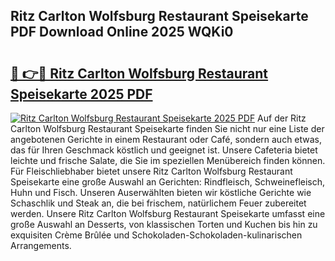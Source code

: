 ## Ritz Carlton Wolfsburg Restaurant Speisekarte PDF Download Online 2025 WQKi0

# <h2><a href="http://gcari6k.nevu.top/?p=Ritz+Carlton+Wolfsburg+Restaurant+Speisekarte">🔗 👉🔴 Ritz Carlton Wolfsburg Restaurant Speisekarte 2025 PDF</a></h2>

[![Ritz Carlton Wolfsburg Restaurant Speisekarte 2025 PDF](https://i.imgur.com/dBaPXMq.png)](http://gcari6k.nevu.top/?p=Ritz+Carlton+Wolfsburg+Restaurant+Speisekarte)
Auf der Ritz Carlton Wolfsburg Restaurant Speisekarte finden Sie nicht nur eine Liste der angebotenen Gerichte in einem Restaurant oder Café, sondern auch etwas, das für Ihren Geschmack köstlich und geeignet ist. Unsere Cafeteria bietet leichte und frische Salate, die Sie im speziellen Menübereich finden können. Für Fleischliebhaber bietet unsere Ritz Carlton Wolfsburg Restaurant Speisekarte eine große Auswahl an Gerichten: Rindfleisch, Schweinefleisch, Huhn und Fisch. Unseren Auserwählten bieten wir köstliche Gerichte wie Schaschlik und Steak an, die bei frischem, natürlichem Feuer zubereitet werden. Unsere Ritz Carlton Wolfsburg Restaurant Speisekarte umfasst eine große Auswahl an Desserts, von klassischen Torten und Kuchen bis hin zu exquisiten Crème Brûlée und Schokoladen-Schokoladen-kulinarischen Arrangements.
